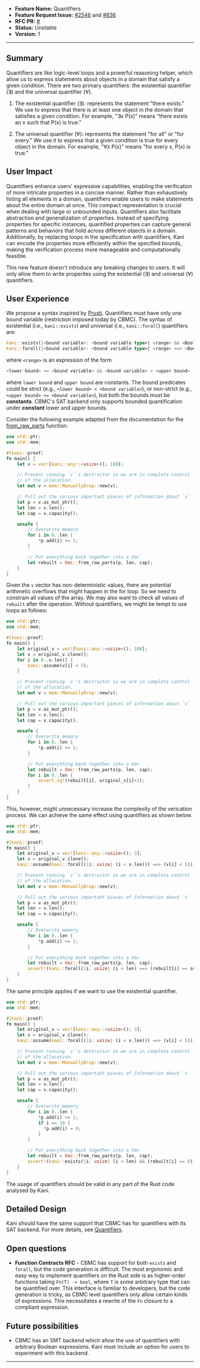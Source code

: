- **Feature Name:** Quantifiers
- **Feature Request Issue:** [#2546](https://github.com/model-checking/kani/issues/2546) and [#836](https://github.com/model-checking/kani/issues/836)
- **RFC PR:** [#](https://github.com/model-checking/kani/pull/)
- **Status:** Unstable
- **Version:** 1

-------------------

## Summary

Quantifiers are like logic-level loops and a powerful reasoning helper, which allow us to express statements about objects in a domain that satisfy a given condition. There are two primary quantifiers: the existential quantifier (∃) and the universal quantifier (∀).

1. The existential quantifier (∃): represents the statement "there exists." We use to express that there is at least one object in the domain that satisfies a given condition. For example, "∃x P(x)" means "there exists an x such that P(x) is true."

2. The universal quantifier (∀): represents the statement "for all" or "for every." We use it to express that a given condition is true for every object in the domain. For example, "∀x P(x)" means "for every x, P(x) is true."

## User Impact

Quantifiers enhance users' expressive capabilities, enabling the verification of more intricate properties in a concise manner.
Rather than exhaustively listing all elements in a domain, quantifiers enable users to make statements about the entire domain at once. This compact representation is crucial when dealing with large or unbounded inputs. Quantifiers also facilitate abstraction and generalization of properties. Instead of specifying properties for specific instances, quantified properties can capture general patterns and behaviors that hold across different objects in a domain. Additionally, by replacing loops in the specification with quantifiers, Kani can encode the properties more efficiently within the specified bounds, making the verification process more manageable and computationally feasible.

This new feature doesn't introduce any breaking changes to users. It will only allow them to write properites using the existential (∃) and universal (∀) quantifiers.

## User Experience

We propose a syntax inspired by [Prusti](https://viperproject.github.io/prusti-dev/user-guide/syntax.html?highlight=quanti#quantifiers). Quantifiers must have only one bound variable (restriction imposed today by CBMC). The syntax of existential (i.e., `kani::exists`) and universal (i.e., `kani::forall`) quantifiers are:

```rust
kani::exists(|<bound variable>: <bound variable type>| <range> && <Boolean expression>)
kani::forall(|<bound variable>: <bound variable type>| <range> ==> <Boolean expression>)
```

where `<range>` is an expression of the form

```rust
<lower bound> <= <bound variable> && <bound variable> < <upper bound>
```

where `lower bound` and `upper bound` are constants. The bound predicates could be strict (e.g., `<lower bound> < <bound variable>`), or non-strict (e.g., `<upper bound> <= <bound variable>`), but both the bounds must be **constants**. CBMC's SAT backend only supports bounded quantification under **constant** lower and upper bounds.

Consider the following example adapted from the documentation for the [from_raw_parts](https://doc.rust-lang.org/std/vec/struct.Vec.html#method.from_raw_parts) function:

```rust
use std::ptr;
use std::mem;

#[kani::proof]
fn main() {
    let v = vec![kani::any::<usize>(); 100];

    // Prevent running `v`'s destructor so we are in complete control
    // of the allocation.
    let mut v = mem::ManuallyDrop::new(v);

    // Pull out the various important pieces of information about `v`
    let p = v.as_mut_ptr();
    let len = v.len();
    let cap = v.capacity();

    unsafe {
        // Overwrite memory
        for i in 0..len {
            *p.add(i) += 1;
        }

        // Put everything back together into a Vec
        let rebuilt = Vec::from_raw_parts(p, len, cap);
    }
}
```

Given the `v` vector has non-deterministic values, there are potential arithmetic overflows that might happen in the for loop. So we need to constrain all values of the array. We may also want to check all values of `rebuilt` after the operation. Without quantifiers, we might be tempt to use loops as follows:

```rust
use std::ptr;
use std::mem;

#[kani::proof]
fn main() {
    let original_v = vec![kani::any::<usize>(); 100];
    let v = original_v.clone();
    for i in 0..v.len() {
        kani::assume(v[i] < 5);
    }

    // Prevent running `v`'s destructor so we are in complete control
    // of the allocation.
    let mut v = mem::ManuallyDrop::new(v);

    // Pull out the various important pieces of information about `v`
    let p = v.as_mut_ptr();
    let len = v.len();
    let cap = v.capacity();

    unsafe {
        // Overwrite memory
        for i in 0..len {
            *p.add(i) += 1;
        }

        // Put everything back together into a Vec
        let rebuilt = Vec::from_raw_parts(p, len, cap);
        for i in 0..len {
            assert_eq!(rebuilt[i], original_v[i]+1);
        }
    }
}
```

This, however, might unnecessary increase the complexity of the verication process. We can achieve the same effect using quantifiers as shown below.

```rust
use std::ptr;
use std::mem;

#[kani::proof]
fn main() {
    let original_v = vec![kani::any::<usize>(); 3];
    let v = original_v.clone();
    kani::assume(kani::forall(|i: usize| (i < v.len()) ==> (v[i] < 5)));

    // Prevent running `v`'s destructor so we are in complete control
    // of the allocation.
    let mut v = mem::ManuallyDrop::new(v);

    // Pull out the various important pieces of information about `v`
    let p = v.as_mut_ptr();
    let len = v.len();
    let cap = v.capacity();

    unsafe {
        // Overwrite memory
        for i in 0..len {
            *p.add(i) += 1;
        }

        // Put everything back together into a Vec
        let rebuilt = Vec::from_raw_parts(p, len, cap);
        assert!(kani::forall(|i: usize| (i < len) ==> (rebuilt[i] == original_v[i]+1)));
    }
}
```

The same principle applies if we want to use the existential quantifier.

```rust
use std::ptr;
use std::mem;

#[kani::proof]
fn main() {
    let original_v = vec![kani::any::<usize>(); 3];
    let v = original_v.clone();
    kani::assume(kani::forall(|i: usize| (i < v.len()) ==> (v[i] < 5)));

    // Prevent running `v`'s destructor so we are in complete control
    // of the allocation.
    let mut v = mem::ManuallyDrop::new(v);

    // Pull out the various important pieces of information about `v`
    let p = v.as_mut_ptr();
    let len = v.len();
    let cap = v.capacity();

    unsafe {
        // Overwrite memory
        for i in 0..len {
            *p.add(i) += 1;
            if i == 10 {
              *p.add(i) = 0;
            }
        }

        // Put everything back together into a Vec
        let rebuilt = Vec::from_raw_parts(p, len, cap);
        assert!(kani::exists(|i: usize| (i < len) && (rebuilt[i] == 0)));
    }
}
```

The usage of quantifiers should be valid in any part of the Rust code analysed by Kani.

## Detailed Design

<!-- For the implementors or the hackers -->

Kani should have the same support that CBMC has for quantifiers with its SAT backend. For more details, see [Quantifiers](https://github.com/diffblue/cbmc/blob/0a69a64e4481473d62496f9975730d24f194884a/doc/cprover-manual/contracts-quantifiers.md).


## Open questions

<!-- For Developers -->
- **Function Contracts RFC** - CBMC has support for both `exists` and `forall`, but the
  code generation is difficult. The most ergonomic and easy way to implement
  quantifiers on the Rust side is as higher-order functions taking `Fn(T) ->
  bool`, where `T` is some arbitrary type that can be quantified over. This
  interface is familiar to developers, but the code generation is tricky, as
  CBMC level quantifiers only allow certain kinds of expressions. This
  necessitates a rewrite of the `Fn` closure to a compliant expression.


## Future possibilities

<!-- For Developers -->
- CBMC has an SMT backend which allow the use of quantifiers with arbitrary Boolean expressions. Kani must include an option for users to experiment with this backend.

---
